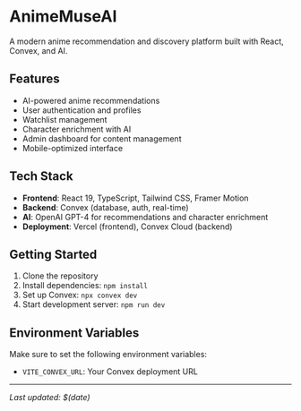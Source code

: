 # AnimeMuseAI

A modern anime recommendation and discovery platform built with React, Convex, and AI.

## Features

- AI-powered anime recommendations
- User authentication and profiles
- Watchlist management
- Character enrichment with AI
- Admin dashboard for content management
- Mobile-optimized interface

## Tech Stack

- **Frontend**: React 19, TypeScript, Tailwind CSS, Framer Motion
- **Backend**: Convex (database, auth, real-time)
- **AI**: OpenAI GPT-4 for recommendations and character enrichment
- **Deployment**: Vercel (frontend), Convex Cloud (backend)

## Getting Started

1. Clone the repository
2. Install dependencies: `npm install`
3. Set up Convex: `npx convex dev`
4. Start development server: `npm run dev`

## Environment Variables

Make sure to set the following environment variables:
- `VITE_CONVEX_URL`: Your Convex deployment URL

---

*Last updated: $(date)*
